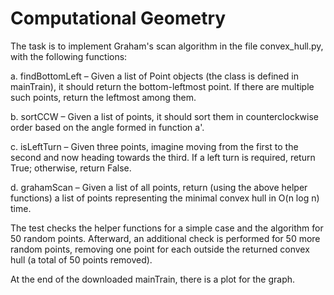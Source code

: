 # Computational Geometry
The task is to implement Graham's scan algorithm in the file convex_hull.py, with the following functions:

a. findBottomLeft – Given a list of Point objects (the class is defined in mainTrain), it should return the bottom-leftmost point. If there are multiple such points, return the leftmost among them.

b. sortCCW – Given a list of points, it should sort them in counterclockwise order based on the angle formed in function a'.

c. isLeftTurn – Given three points, imagine moving from the first to the second and now heading towards the third. If a left turn is required, return True; otherwise, return False.

d. grahamScan – Given a list of all points, return (using the above helper functions) a list of points representing the minimal convex hull in O(n log n) time.

The test checks the helper functions for a simple case and the algorithm for 50 random points. Afterward, an additional check is performed for 50 more random points, removing one point for each outside the returned convex hull (a total of 50 points removed).

At the end of the downloaded mainTrain, there is a plot for the graph. 
